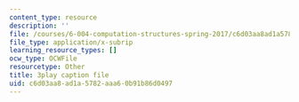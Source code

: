 ```yaml
---
content_type: resource
description: ''
file: /courses/6-004-computation-structures-spring-2017/c6d03aa8ad1a5782aaa60b91b86d0497_P_YdbHBRzC4.vtt
file_type: application/x-subrip
learning_resource_types: []
ocw_type: OCWFile
resourcetype: Other
title: 3play caption file
uid: c6d03aa8-ad1a-5782-aaa6-0b91b86d0497
---
```

